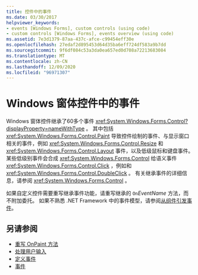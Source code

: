 ```yaml
---
title: 控件中的事件
ms.date: 03/30/2017
helpviewer_keywords:
- events [Windows Forms], custom controls (using code)
- custom controls [Windows Forms], events overview (using code)
ms.assetid: 7e3d1379-87aa-437c-afce-c99454eff30e
ms.openlocfilehash: 27edaf2d895453d64d35ba6eff724df583a9b7dd
ms.sourcegitcommit: 9f6df084c53a3da0ea657ed0d708a72213683084
ms.translationtype: MT
ms.contentlocale: zh-CN
ms.lasthandoff: 12/09/2020
ms.locfileid: "96971307"
---
```

# <a name="events-in-windows-forms-controls"></a>Windows 窗体控件中的事件

Windows 窗体控件继承了60多个事件 <xref:System.Windows.Forms.Control?displayProperty=nameWithType> 。 其中包括 <xref:System.Windows.Forms.Control.Paint> 导致控件绘制的事件、与显示窗口相关的事件，例如 <xref:System.Windows.Forms.Control.Resize> 和 <xref:System.Windows.Forms.Control.Layout> 事件，以及低级鼠标和键盘事件。 某些低级别事件会合成 <xref:System.Windows.Forms.Control> 给语义事件 <xref:System.Windows.Forms.Control.Click> ，例如和 <xref:System.Windows.Forms.Control.DoubleClick> 。 有关继承事件的详细信息，请参阅 <xref:System.Windows.Forms.Control> 。  
  
 如果自定义控件需要重写继承事件功能，请重写继承的 `On`*EventName* 方法，而不附加委托。 如果不熟悉 .NET Framework 中的事件模型，请参阅[从组件引发事件](/previous-versions/visualstudio/visual-studio-2013/sh2e3k5z(v=vs.120))。  
  
## <a name="see-also"></a>另请参阅

- [重写 OnPaint 方法](overriding-the-onpaint-method.md)
- [处理用户输入](handling-user-input.md)
- [定义事件](defining-an-event-in-windows-forms-controls.md)
- [事件](/dotnet/standard/events/index)
